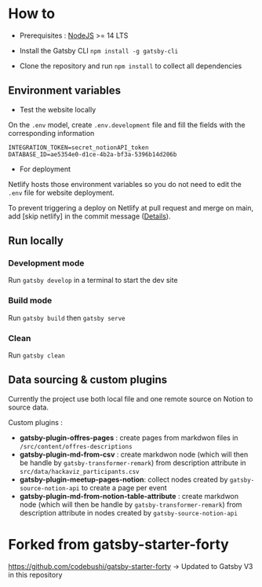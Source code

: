 # How to 

- Prerequisites : [NodeJS](https://nodejs.org/en/download/) >= 14 LTS 

- Install the Gatsby CLI
`npm install -g gatsby-cli`

- Clone the repository and run `npm install` to collect all dependencies

## Environment variables

- Test the website locally 

On the `.env` model, create `.env.development` file and fill the fields with the corresponding information
```
INTEGRATION_TOKEN=secret_notionAPI_token
DATABASE_ID=ae5354e0-d1ce-4b2a-bf3a-5396b14d206b
```

- For deployment

Netlify hosts those environment variables so you do not need to edit the `.env`  file for website deployment.

To prevent triggering a deploy on Netlify at pull request and merge on main, add [skip netlify] in the commit message ([Details](https://docs.netlify.com/site-deploys/manage-deploys/#skip-a-deploy)).

## Run locally

### Development mode

Run `gatsby develop` in a terminal to start the dev site

### Build mode

Run `gatsby build` then `gatsby serve` 

### Clean

Run `gatsby clean` 

## Data sourcing & custom plugins
Currently the project use both local file and one remote source on Notion to source data.

Custom plugins :
- **gatsby-plugin-offres-pages** : create pages from markdwon files in `/src/content/offres-descriptions`
- **gatsby-plugin-md-from-csv** : create markdwon node (which will then be handle by `gatsby-transformer-remark`) from description attribute in `src/data/hackaviz_participants.csv`
- **gatsby-plugin-meetup-pages-notion**: collect nodes created by `gatsby-source-notion-api` to create a page per event
- **gatsby-plugin-md-from-notion-table-attribute** :  create markdwon node (which will then be handle by `gatsby-transformer-remark`) from description attribute in nodes created by `gatsby-source-notion-api`

# Forked from gatsby-starter-forty
https://github.com/codebushi/gatsby-starter-forty
-> Updated to Gatsby V3 in this repository


